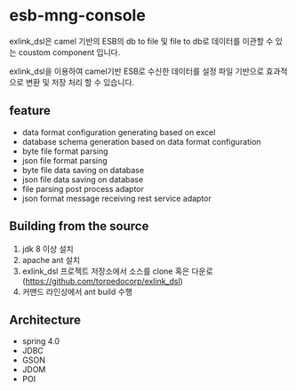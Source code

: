 # esb-mng-console

exlink_dsl은 camel 기반의 ESB의 db to file 및  file to db로  데이터를 이관할 수 있는  coustom component 입니다. 
<!--more-->

exlink_dsl을 이용하여 camel기반 ESB로 수신한 데이터를 설정 파일 기반으로 효과적으로 변환 및 저장 처리 할 수 있습니다. 

## feature

 - data format configuration generating based on excel 
 - database schema generation based on data format configuration
 - byte file format parsing
 - json file format parsing 
 - byte file data saving on database
 - json file data saving on database 
 - file parsing post process adaptor 
 - json format message receiving rest service adaptor 

  
## Building from the source

 1. jdk 8 이상 설치 
 2. apache ant 설치
 3. exlink_dsl 프로젝트 저장소에서 소스를 clone 혹은 다운로 (https://github.com/torpedocorp/exlink_dsl)
 4. 커맨드 라인상에서 ant build 수행

## Architecture
  - spring 4.0
  - JDBC
  - GSON
  - JDOM
  - POI
